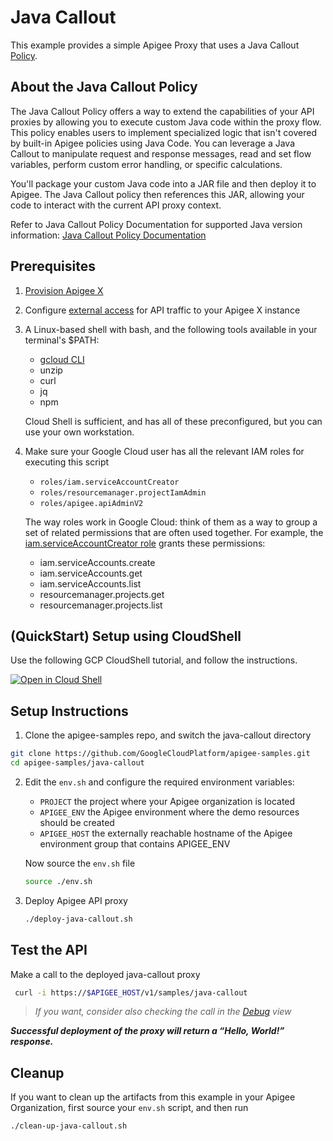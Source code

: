 # Java Callout

This example provides a simple Apigee Proxy that uses a Java Callout [Policy](https://cloud.google.com/apigee/docs/api-platform/reference/policies/java-callout-policy).

## About the Java Callout Policy

The Java Callout Policy offers a way to extend the capabilities of your API proxies by allowing you to execute custom Java code within the proxy flow. This policy enables users to implement specialized logic that isn't covered by built-in Apigee policies using Java Code. You can leverage a Java Callout to manipulate request and response messages, read and set flow variables, perform custom error handling, or specific calculations.

You'll package your custom Java code into a JAR file and then deploy it to Apigee. The Java Callout policy then references this JAR, allowing your code to interact with the current API proxy context.

Refer to Java Callout Policy Documentation for supported Java version information: [Java Callout Policy Documentation](https://cloud.google.com/apigee/docs/api-platform/reference/policies/java-callout-policy#what)

## Prerequisites

1. [Provision Apigee X](https://cloud.google.com/apigee/docs/api-platform/get-started/provisioning-intro)

2. Configure [external access](https://cloud.google.com/apigee/docs/api-platform/get-started/configure-routing#external-access) for API traffic to your Apigee X instance

3. A Linux-based shell with bash, and the following tools available in your terminal's $PATH:
    * [gcloud CLI](https://cloud.google.com/sdk/docs/install)
    * unzip
    * curl
    * jq
    * npm

   Cloud Shell is sufficient, and has all of these preconfigured, but you can use your own workstation.

4. Make sure your Google Cloud user has all the relevant IAM roles for executing this script
    * `roles/iam.serviceAccountCreator`
    * `roles/resourcemanager.projectIamAdmin`
    * `roles/apigee.apiAdminV2`

   The way roles work in Google Cloud: think of them as a way to group a set of related permissions that are often used together. For example, the [iam.serviceAccountCreator role](https://cloud.google.com/compute/docs/access/iam#iam.serviceAccountCreator) grants these permissions:
      * iam.serviceAccounts.create
      * iam.serviceAccounts.get
      * iam.serviceAccounts.list
      * resourcemanager.projects.get
      * resourcemanager.projects.list

## (QuickStart) Setup using CloudShell

Use the following GCP CloudShell tutorial, and follow the instructions.

[![Open in Cloud Shell](https://gstatic.com/cloudssh/images/open-btn.svg)](https://ssh.cloud.google.com/cloudshell/open?cloudshell_git_repo=https://github.com/GoogleCloudPlatform/apigee-samples&cloudshell_git_branch=main&cloudshell_workspace=.&cloudshell_tutorial=java-callout/docs/cloudshell-tutorial.md)

## Setup Instructions

1. Clone the apigee-samples repo, and switch the java-callout directory

  ```bash
  git clone https://github.com/GoogleCloudPlatform/apigee-samples.git
  cd apigee-samples/java-callout
   ```

2. Edit the `env.sh` and configure the required environment variables:

   * `PROJECT` the project where your Apigee organization is located
   * `APIGEE_ENV` the Apigee environment where the demo resources should be created
   * `APIGEE_HOST` the externally reachable hostname of the Apigee environment group that contains APIGEE_ENV

   Now source the `env.sh` file

   ```bash
   source ./env.sh
   ```

3. Deploy Apigee API proxy

   ```bash
   ./deploy-java-callout.sh
   ```

## Test the API

Make a call to the deployed java-callout proxy

  ```bash
   curl -i https://$APIGEE_HOST/v1/samples/java-callout
   ```

> _If you want, consider also checking the call in the [Debug](https://cloud.google.com/apigee/docs/api-platform/debug/trace) view_

_**Successful deployment of the proxy will return a “Hello, World!” response.**_

## Cleanup

If you want to clean up the artifacts from this example in your Apigee Organization, first source your
`env.sh` script, and then run

```bash
./clean-up-java-callout.sh
```
